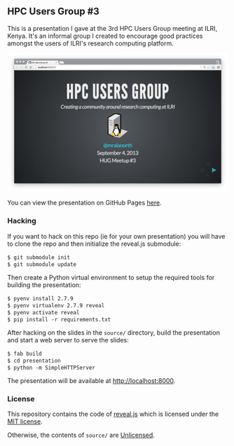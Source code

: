 ## HPC Users Group #3
This is a presentation I gave at the 3rd HPC Users Group meeting at ILRI, Kenya. It's an informal group I created to encourage good practices amongst the users of ILRI's research computing platform.

![Screenshot](/screenshot@2x.png?raw=true "Screenshot")

You can view the presentation on GitHub Pages [here](https://alanorth.github.io/hpc-users-group3).

### Hacking
If you want to hack on this repo (ie for your own presentation) you will have to clone the repo and then initialize the reveal.js submodule:

    $ git submodule init
    $ git submodule update

Then create a Python virtual environment to setup the required tools for building the presentation:

    $ pyenv install 2.7.9
    $ pyenv virtualenv 2.7.9 reveal
    $ pyenv activate reveal
    $ pip install -r requirements.txt

After hacking on the slides in the `source/` directory, build the presentation and start a web server to serve the slides:

    $ fab build
    $ cd presentation
    $ python -m SimpleHTTPServer

The presentation will be available at [http://localhost:8000](http://localhost:8000).

### License
This repository contains the code of [reveal.js](https://github.com/hakimel/reveal.js) which is licensed under the [MIT license](https://github.com/hakimel/reveal.js/blob/master/LICENSE).

Otherwise, the contents of `source/` are [Unlicensed](http://unlicense.org/UNLICENSE).
